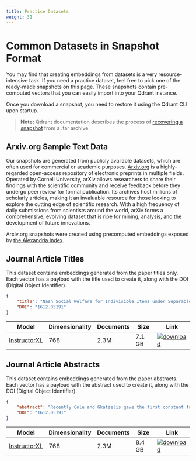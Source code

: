 ```yaml
---
title: Practice Datasets
weight: 31
---
```


# Common Datasets in Snapshot Format

You may find that creating embeddings from datasets is a very resource-intensive task. 
If you need a practice dataset, feel free to pick one of the ready-made snapshots on this page.
These snapshots contain pre-computed vectors that you can easily import into your Qdrant instance.

Once you download a snapshot, you need to restore it using the Qdrant CLI upon startup. 

> **Note:** Qdrant documentation describes the process of [recovering a snapshot](/documentation/concepts/snapshots/#restore-snapshot) from a .tar archive.

## Arxiv.org Sample Text Data

Our snapshots are generated from publicly available datasets, which are often used for commercial or academic purposes. [Arxiv.org](https://arxiv.org) is a highly-regarded open-access repository of electronic preprints in multiple fields. Operated by Cornell University, arXiv allows researchers to share their findings with the scientific community 
and receive feedback before they undergo peer review for formal publication. Its archives 
host millions of scholarly articles, making it an invaluable resource for those looking 
to explore the cutting edge of scientific research. With a high frequency of daily 
submissions from scientists around the world, arXiv forms a comprehensive, evolving dataset 
that is ripe for mining, analysis, and the development of future innovations.

Arxiv.org snapshots were created using precomputed embeddings exposed by
[the Alexandria Index](https://alex.macrocosm.so/download).


## Journal Article Titles 

This dataset contains embeddings generated from the paper titles only. Each vector has a
payload with the title used to create it, along with the DOI (Digital Object Identifier).

```json
{
    "title": "Nash Social Welfare for Indivisible Items under Separable, Piecewise-Linear Concave Utilities",
    "DOI": "1612.05191"
}
```

<table>
   <thead>
      <tr>
         <th>Model</th>
         <th>Dimensionality</th>
         <th>Documents</th>
         <th>Size</th>
         <th>Link</th>
      </tr>
   </thead>
   <tbody>
      <tr>
         <td><a href="https://huggingface.co/hkunlp/instructor-xl">InstructorXL</a></td>
         <td>768</td>
         <td>2.3M</td>
         <td>7.1 GB</td>
         <td>
            <a href="https://storage.googleapis.com/common-datasets-snapshots/arxiv_titles-3083016565637815127-2023-05-29-13-56-22.snapshot">
                <img src="/images/icons/download.svg" alt="download" />
            </a>
         </td>
      </tr>
   </tbody>
</table>

## Journal Article Abstracts

This dataset contains embeddings generated from the paper abstracts. Each vector has a
payload with the abstract used to create it, along with the DOI (Digital Object Identifier).

```json
{
    "abstract": "Recently Cole and Gkatzelis gave the first constant factor approximation\nalgorithm for the problem of allocating indivisible items to agents, under\nadditive valuations, so as to maximize the Nash Social Welfare. We give\nconstant factor algorithms for a substantial generalization of their problem --\nto the case of separable, piecewise-linear concave utility functions. We give\ntwo such algorithms, the first using market equilibria and the second using the\ntheory of stable polynomials.\n  In AGT, there is a paucity of methods for the design of mechanisms for the\nallocation of indivisible goods and the result of Cole and Gkatzelis seemed to\nbe taking a major step towards filling this gap. Our result can be seen as\nanother step in this direction.\n",
    "DOI": "1612.05191"
}
```
<table>
   <thead>
      <tr>
         <th>Model</th>
         <th>Dimensionality</th>
         <th>Documents</th>
         <th>Size</th>
         <th>Link</th>
      </tr>
   </thead>
   <tbody>
      <tr>
         <td><a href="https://huggingface.co/hkunlp/instructor-xl">InstructorXL</a></td>
         <td>768</td>
         <td>2.3M</td>
         <td>8.4 GB</td>
         <td>
            <a href="https://storage.googleapis.com/common-datasets-snapshots/arxiv_abstracts-3083016565637815127-2023-06-02-07-26-29.snapshot">
                <img src="/images/icons/download.svg" alt="download" />
            </a>
         </td>
      </tr>
   </tbody>
</table>


